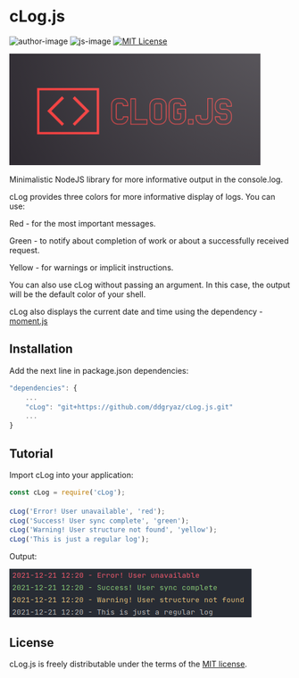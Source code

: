 # cLog.js
![author-image]
![js-image]
[![MIT License][license-image]][license-url]

![logo](helpers/logo1.png)

Minimalistic NodeJS library for more informative output in the console.log.

cLog provides three colors for more informative display of logs.
You can use:

Red - for the most important messages.

Green - to notify about completion of work or about a successfully received request.

Yellow - for warnings or implicit instructions.

You can also use cLog without passing an argument. In this case, the output will be the default color of your shell.

cLog also displays the current date and time using the dependency - [moment.js](https://github.com/moment/moment)


## Installation

Add the next line in package.json dependencies:
```javascript
"dependencies": {
    ...
    "cLog": "git+https://github.com/ddgryaz/cLog.js.git"
    ...
}
```

## Tutorial

Import cLog into your application:

```javascript
const cLog = require('cLog');

cLog('Error! User unavailable', 'red');
cLog('Success! User sync complete', 'green');
cLog('Warning! User structure not found', 'yellow');
cLog('This is just a regular log');
```

Output:

![output.png](helpers/output.png)

## License

cLog.js is freely distributable under the terms of the [MIT license][license-url].


[author-image]: https://img.shields.io/badge/Author-Dmitriy%20Dzyuman-blueviolet
[js-image]: https://img.shields.io/badge/Lang-JavaScript-yellow
[license-image]: https://img.shields.io/badge/license-MIT-blue.svg?style=flat
[license-url]: LICENSE